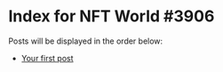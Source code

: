 # Index for NFT World #3906
Posts will be displayed in the order below:

- [Your first post](./001-first.md)

